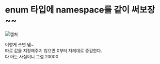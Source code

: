 # enum 타입에 namespace를 같이 써보장 ~~

![캡처](https://user-images.githubusercontent.com/43857226/68312186-04c20380-00f6-11ea-914c-9d5255e5129e.PNG)

이렇게 쓰면 댐~ </br>
따로 값을 지정해주지 않으면 0부터 차례대로 증감한다. </br>
다 아는 사실이니 그럼 20000 </br>
